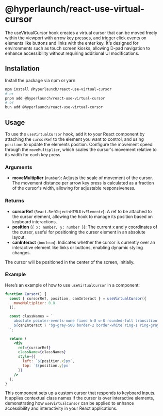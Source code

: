 # @hyperlaunch/react-use-virtual-cursor

The useVirtualCursor hook creates a virtual cursor that can be moved freely within the viewport with arrow key presses, and trigger click events on elements like buttons and links with the enter key. It's designed for environments such as touch screen kiosks, allowing D-pad navigation to enhance accessibility without requiring additional UI modifications.

## Installation

Install the package via npm or yarn:

```bash
npm install @hyperlaunch/react-use-virtual-cursor
# or
pnpm add @hyperlaunch/react-use-virtual-cursor
# or
bun add @hyperlaunch/react-use-virtual-cursor
```

## Usage

To use the `useVirtualCursor` hook, add it to your React component by attaching the `cursorRef` to the element you want to control, and using `position` to update the elements position. Configure the movement speed through the `moveMultiplier`, which scales the cursor's movement relative to its width for each key press.

### Arguments

- **moveMultiplier** (`number`): Adjusts the scale of movement of the cursor. The movement distance per arrow key press is calculated as a fraction of the cursor's width, allowing for adjustable responsiveness.

### Returns

- **cursorRef** (`React.RefObject<HTMLDivElement>`): A ref to be attached to the cursor element, allowing the hook to manage its position based on keyboard interactions.
- **position** (`{ x: number, y: number }`): The current x and y coordinates of the cursor, useful for positioning the cursor element in an absolute layout.
- **canInteract** (`boolean`): Indicates whether the cursor is currently over an interactive element like links or buttons, enabling dynamic styling changes.

The cursor will be positioned in the center of the screen, initially.

### Example

Here’s an example of how to use `useVirtualCursor` in a component:

```jsx
function Cursor() {
  const { cursorRef, position, canInteract } = useVirtualCursor({
    moveMultiplier: 0.8
  });

  const classNames = `
    absolute pointer-events-none fixed h-8 w-8 rounded-full transition-transform duration-200 z-50
    ${canInteract ? "bg-gray-500 border-2 border-white ring-1 ring-gray-400 shadow-lg origin-center scale-75" : "bg-gray-900/40"}
  `;

  return (
    <div
      ref={cursorRef}
      className={classNames}
      style={{
        left: `${position.x}px`,
        top: `${position.y}px`
      }}
    />
  );
}
```

This component sets up a custom cursor that responds to keyboard inputs. It applies contextual class names if the cursor is over interactive elements, demonstrating how `useVirtualCursor` can be applied to enhance accessibility and interactivity in your React applications.